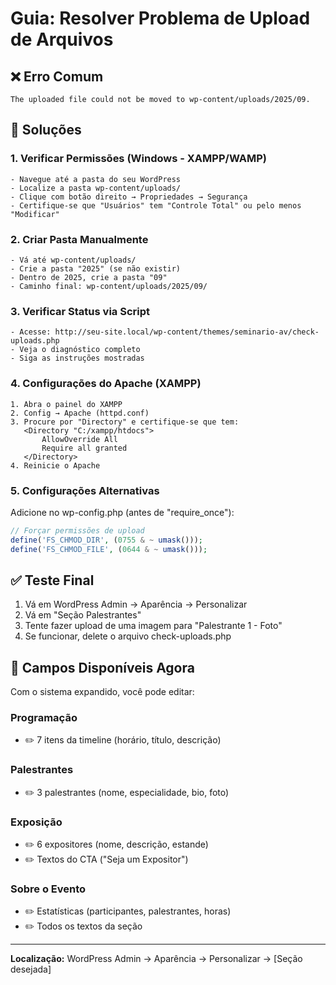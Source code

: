 # Guia: Resolver Problema de Upload de Arquivos

## ❌ Erro Comum
```
The uploaded file could not be moved to wp-content/uploads/2025/09.
```

## 🔧 Soluções

### 1. **Verificar Permissões (Windows - XAMPP/WAMP)**
```
- Navegue até a pasta do seu WordPress
- Localize a pasta wp-content/uploads/
- Clique com botão direito → Propriedades → Segurança
- Certifique-se que "Usuários" tem "Controle Total" ou pelo menos "Modificar"
```

### 2. **Criar Pasta Manualmente**
```
- Vá até wp-content/uploads/
- Crie a pasta "2025" (se não existir)
- Dentro de 2025, crie a pasta "09"
- Caminho final: wp-content/uploads/2025/09/
```

### 3. **Verificar Status via Script**
```
- Acesse: http://seu-site.local/wp-content/themes/seminario-av/check-uploads.php
- Veja o diagnóstico completo
- Siga as instruções mostradas
```

### 4. **Configurações do Apache (XAMPP)**
```
1. Abra o painel do XAMPP
2. Config → Apache (httpd.conf)
3. Procure por "Directory" e certifique-se que tem:
   <Directory "C:/xampp/htdocs">
       AllowOverride All
       Require all granted
   </Directory>
4. Reinicie o Apache
```

### 5. **Configurações Alternativas**
Adicione no wp-config.php (antes de "require_once"):
```php
// Forçar permissões de upload
define('FS_CHMOD_DIR', (0755 & ~ umask()));
define('FS_CHMOD_FILE', (0644 & ~ umask()));
```

## ✅ Teste Final
1. Vá em WordPress Admin → Aparência → Personalizar
2. Vá em "Seção Palestrantes"
3. Tente fazer upload de uma imagem para "Palestrante 1 - Foto"
4. Se funcionar, delete o arquivo check-uploads.php

## 🚀 Campos Disponíveis Agora
Com o sistema expandido, você pode editar:

### Programação
- ✏️ 7 itens da timeline (horário, título, descrição)

### Palestrantes  
- ✏️ 3 palestrantes (nome, especialidade, bio, foto)

### Exposição
- ✏️ 6 expositores (nome, descrição, estande)
- ✏️ Textos do CTA ("Seja um Expositor")

### Sobre o Evento
- ✏️ Estatísticas (participantes, palestrantes, horas)
- ✏️ Todos os textos da seção

---
**Localização:** WordPress Admin → Aparência → Personalizar → [Seção desejada]